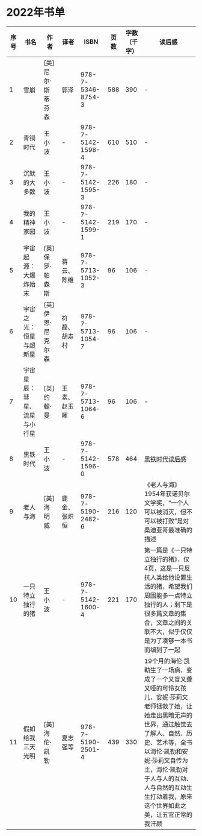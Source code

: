 # 2022年书单
|序号|书名|作者|译者|ISBN|页数|字数（千字）|读后感|
|---|---|---|---|---|---|---| --- |
|1|雪崩|[美]尼尔·斯蒂芬森|郭泽|978-7-5346-8754-3|588|390|-|
|2|青铜时代|王小波|-|978-7-5142-1598-4|610|510|-|
|3|沉默的大多数|王小波|-|978-7-5142-1595-3|226|180|-|
|4|我的精神家园|王小波|-|978-7-5142-1599-1|219|170|-|
|5|宇宙起源：大爆炸始末|[英]保罗·帕森斯|蒋云、陈维|978-7-5713-1052-3|96|106|-|
|6|宇宙之光：恒星与超新星|[英]伊恩·尼克尔森|符磊、胡寿村|978-7-5713-1054-7|96|106|-|
|7|宇宙星辰：彗星、流星与小行星|[英]约翰·曼|王素、赵玉晖|978-7-5713-1064-6|96|106|-|
|8|黑铁时代|王小波|-|978-7-5142-1596-0|578|464|[黑铁时代读后感](./2022/黑铁时代.md)|
|9|老人与海|[美]海明威|鹿金、张炽恒|978-7-5190-2482-6|216|120|《老人与海》1954年获诺贝尔文学奖，“一个人可以被消灭，但不可以被打败”是对桑迪亚哥最准确的描述|
|10|一只特立独行的猪|王小波|-|978-7-5142-1600-4|221|170|第一篇是《一只特立独行的猪》，仅4页，这是一只反抗人类给他设置生活的猪，希望我们周围能多一点特立独行的人；剩下是很多篇文章的集合，文章之间的关联不大，似乎仅仅是为了凑够一本书而编到了一起|
|11|假如给我三天光明|[美]海伦·凯勒|夏志强等|978-7-5190-2501-4|439|330|19个月的海伦·凯勒生了一场病，变成了一个又盲又聋又哑的可怜女孩儿，安妮·莎莉文老师拯救了她，让她走出黑暗无声的世界，通过触觉去了解人、自然、历史、艺术等，全书以海伦·凯勒和安妮·莎莉文自传为主，海伦·凯勒对于人与人的互动、人与自然的互动生生打动着我，原来这个世界如此之美，让五官正常的我汗颜|
